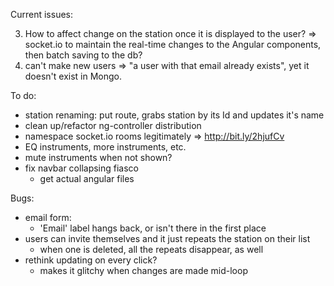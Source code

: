 Current issues:

3) How to affect change on the station once it is displayed to the user?
	 => socket.io to maintain the real-time changes to the Angular components,
	    then batch saving to the db?
4) can't make new users => "a user with that email already exists", yet it 
	 doesn't exist in Mongo.
	 
	 
To do:
- station renaming: put route, grabs station by its Id and updates it's name
- clean up/refactor ng-controller distribution
- namespace socket.io rooms legitimately
	=> http://bit.ly/2hjufCv
- EQ instruments, more instruments, etc.
- mute instruments when not shown?
- fix navbar collapsing fiasco
	- get actual angular files


Bugs:
- email form:
	- 'Email' label hangs back, or isn't there in the first place
- users can invite themselves and it just repeats the station on their list
	- when one is deleted, all the repeats disappear, as well
- rethink updating on every click?
	- makes it glitchy when changes are made mid-loop